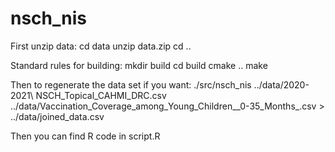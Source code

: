 # nsch_nis

First unzip data:
cd data
unzip data.zip
cd ..

Standard rules for building:
mkdir build
cd build
cmake ..
make

Then to regenerate the data set if you want:
./src/nsch_nis ../data/2020-2021\ NSCH_Topical_CAHMI_DRC.csv ../data/Vaccination_Coverage_among_Young_Children__0-35_Months_.csv > ../data/joined_data.csv 

Then you can find R code in script.R
